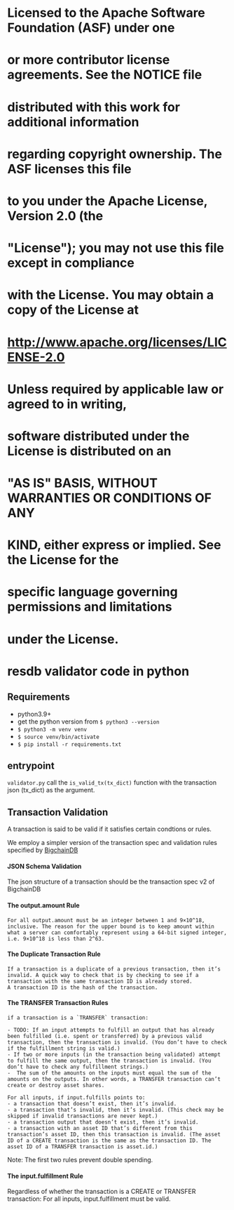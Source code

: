 #
# Licensed to the Apache Software Foundation (ASF) under one
# or more contributor license agreements.  See the NOTICE file
# distributed with this work for additional information
# regarding copyright ownership.  The ASF licenses this file
# to you under the Apache License, Version 2.0 (the
# "License"); you may not use this file except in compliance
# with the License.  You may obtain a copy of the License at
#
#  http://www.apache.org/licenses/LICENSE-2.0
#
# Unless required by applicable law or agreed to in writing,
# software distributed under the License is distributed on an
# "AS IS" BASIS, WITHOUT WARRANTIES OR CONDITIONS OF ANY
# KIND, either express or implied.  See the License for the
# specific language governing permissions and limitations
# under the License.
#

# resdb validator code in python

## Requirements
- python3.9+
- get the python version from `$ python3 --version`
- `$ python3 -m venv venv`
- `$ source venv/bin/activate`
- `$ pip install -r requirements.txt`
## entrypoint
`validator.py`
    call the `is_valid_tx(tx_dict)` function with the transaction json (tx_dict) as the argument.

## Transaction Validation
A transaction is said to be valid if it satisfies certain condtions or rules.

We employ a simpler version of the transaction spec and validation rules specified by [BigchainDB](https://github.com/bigchaindb/BEPs/tree/master/13#transaction-validation)

 #### JSON Schema Validation
 The json structure of a transaction should be the transaction spec v2 of BigchainDB 
 #### The output.amount Rule
    For all output.amount must be an integer between 1 and 9×10^18, inclusive. The reason for the upper bound is to keep amount within what a server can comfortably represent using a 64-bit signed integer, i.e. 9×10^18 is less than 2^63.
 #### The Duplicate Transaction Rule
    If a transaction is a duplicate of a previous transaction, then it’s invalid. A quick way to check that is by checking to see if a transaction with the same transaction ID is already stored.
    A transaction ID is the hash of the transaction.

 ####  The TRANSFER Transaction Rules
    if a transaction is a `TRANSFER` transaction:

    - TODO: If an input attempts to fulfill an output that has already been fulfilled (i.e. spent or transferred) by a previous valid transaction, then the transaction is invalid. (You don’t have to check if the fulfillment string is valid.)
    - If two or more inputs (in the transaction being validated) attempt to fulfill the same output, then the transaction is invalid. (You don’t have to check any fulfillment strings.)
    -  The sum of the amounts on the inputs must equal the sum of the amounts on the outputs. In other words, a TRANSFER transaction can’t create or destroy asset shares.
    
    For all inputs, if input.fulfills points to:
    - a transaction that doesn’t exist, then it’s invalid.
    - a transaction that’s invalid, then it’s invalid. (This check may be skipped if invalid transactions are never kept.)
    - a transaction output that doesn’t exist, then it’s invalid.
    - a transaction with an asset ID that’s different from this transaction’s asset ID, then this transaction is invalid. (The asset ID of a CREATE transaction is the same as the transaction ID. The asset ID of a TRANSFER transaction is asset.id.)
Note: The first two rules prevent double spending.

#### The input.fulfillment Rule
Regardless of whether the transaction is a CREATE or TRANSFER transaction: For all inputs, input.fulfillment must be valid.
